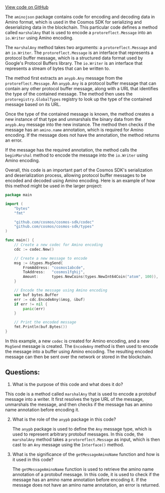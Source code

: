 [View code on GitHub](https://github.com/cosmos/cosmos-sdk/blob/main/x/tx/signing/aminojson/any.go)

The `aminojson` package contains code for encoding and decoding data in Amino format, which is used in the Cosmos SDK for serializing and deserializing data in the blockchain. This particular code defines a method called `marshalAny` that is used to encode a `protoreflect.Message` into an `io.Writer` using Amino encoding.

The `marshalAny` method takes two arguments: a `protoreflect.Message` and an `io.Writer`. The `protoreflect.Message` is an interface that represents a protocol buffer message, which is a structured data format used by Google's Protocol Buffers library. The `io.Writer` is an interface that represents a stream of bytes that can be written to.

The method first extracts an `anypb.Any` message from the `protoreflect.Message`. An `anypb.Any` is a protocol buffer message that can contain any other protocol buffer message, along with a URL that identifies the type of the contained message. The method then uses the `protoregistry.GlobalTypes` registry to look up the type of the contained message based on its URL.

Once the type of the contained message is known, the method creates a new instance of that type and unmarshals the binary data from the `anypb.Any` message into the new instance. The method then checks if the message has an `amino.name` annotation, which is required for Amino encoding. If the message does not have the annotation, the method returns an error.

If the message has the required annotation, the method calls the `beginMarshal` method to encode the message into the `io.Writer` using Amino encoding.

Overall, this code is an important part of the Cosmos SDK's serialization and deserialization process, allowing protocol buffer messages to be encoded and decoded using Amino encoding. Here is an example of how this method might be used in the larger project:

```go
package main

import (
	"bytes"
	"fmt"

	"github.com/cosmos/cosmos-sdk/codec"
	"github.com/cosmos/cosmos-sdk/types"
)

func main() {
	// Create a new codec for Amino encoding
	cdc := codec.New()

	// Create a new message to encode
	msg := &types.MsgSend{
		FromAddress: "cosmos1abcde",
		ToAddress:   "cosmos1fghij",
		Amount:      types.NewCoins(types.NewInt64Coin("atom", 100)),
	}

	// Encode the message using Amino encoding
	var buf bytes.Buffer
	err := cdc.EncodeAny(&msg, &buf)
	if err != nil {
		panic(err)
	}

	// Print the encoded message
	fmt.Println(buf.Bytes())
}
```

In this example, a new `codec` is created for Amino encoding, and a new `MsgSend` message is created. The `EncodeAny` method is then used to encode the message into a buffer using Amino encoding. The resulting encoded message can then be sent over the network or stored in the blockchain.
## Questions: 
 1. What is the purpose of this code and what does it do?
   
   This code is a method called `marshalAny` that is used to encode a protobuf message into a writer. It first resolves the type URL of the message, unmarshals the message, and then checks if the message has an amino name annotation before encoding it.

2. What is the role of the `anypb` package in this code?

   The `anypb` package is used to define the `Any` message type, which is used to represent arbitrary protobuf messages. In this code, the `marshalAny` method takes a `protoreflect.Message` as input, which is then cast to an `Any` message using the `Interface()` method.

3. What is the significance of the `getMessageAminoName` function and how is it used in this code?

   The `getMessageAminoName` function is used to retrieve the amino name annotation of a protobuf message. In this code, it is used to check if the message has an amino name annotation before encoding it. If the message does not have an amino name annotation, an error is returned.